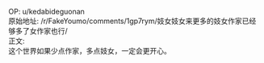 
OP: u/kedabideguonan  
原始地址: /r/FakeYoumo/comments/1gp7rym/妓女妓女来更多的妓女作家已经够多了女作家也行/  
正文:  
这个世界如果少点作家，多点妓女，一定会更开心。
